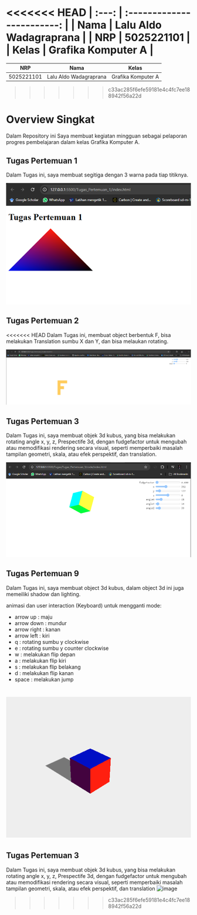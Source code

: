 <<<<<<< HEAD
| :---: | :------------------------: |
|  Nama |   Lalu Aldo Wadagraprana   |
|  NRP  |        5025221101          |
| Kelas |     Grafika Komputer A     |
=======
|    NRP     |            Nama            |        Kelas         |
| :--------: | :------------------------: | :------------------: |
| 5025221101 |   Lalu Aldo Wadagraprana   |  Grafika Komputer A  |

>>>>>>> c33ac285f6efe59181e4c4fc7ee188942f56a22d

# Overview Singkat

Dalam Repository ini Saya membuat kegiatan mingguan sebagai pelaporan progres pembelajaran dalam kelas Grafika Komputer A.

## Tugas Pertemuan 1

Dalam Tugas ini, saya membuat segitiga dengan 3 warna pada tiap titiknya.

![TP1](./img/TP1.png)

## Tugas Pertemuan 2

<<<<<<< HEAD
Dalam Tugas ini, membuat object berbentuk F, bisa melakukan Translation sumbu X dan Y, dan bisa melaukan rotating.

![TP2](./img/TP2.png)

## Tugas Pertemuan 3

Dalam Tugas ini, saya membuat objek 3d kubus, yang bisa melakukan rotating angle x, y, z, Prespectife 3d, dengan fudgefactor untuk mengubah atau memodifikasi rendering secara visual, seperti memperbaiki masalah tampilan geometri, skala, atau efek perspektif, dan translation.

![TP3](./img/TP3.png)

## Tugas Pertemuan 9

Dalam Tugas ini, saya membuat object 3d kubus, dalam object 3d ini juga memeiliki shadow dan lighting.

animasi dan user interaction (Keyboard) untuk mengganti mode:
- arrow up : maju
- arrow down : mundur
- arrow right : kanan
- arrow left : kiri
- q : rotating sumbu y clockwise
- e : rotating sumbu y counter clockwise
- w : melakukan flip depan
- a : melakukan flip kiri
- s : melakukan flip belakang
- d : melakukan flip kanan
- space : melakukan jump

![TP9](./img/TP9.png)
=======
## Tugas Pertemuan 3

Dalam Tugas ini, saya membuat objek 3d kubus, yang bisa melakukan rotating angle x, y, z, Prespectife 3d, dengan fudgefactor untuk mengubah atau memodifikasi rendering secara visual, seperti memperbaiki masalah tampilan geometri, skala, atau efek perspektif, dan translation
![image](https://github.com/user-attachments/assets/c1b40398-f92c-4303-9d3d-cf96e88e44b2)
>>>>>>> c33ac285f6efe59181e4c4fc7ee188942f56a22d
